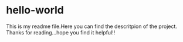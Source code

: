 # hello-world
This is my readme file.Here you can find the descritpion of the project.
Thanks for reading...hope you find it helpful!!
